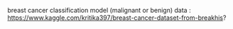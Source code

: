 breast cancer classification model 
(malignant or benign)
data : https://www.kaggle.com/kritika397/breast-cancer-dataset-from-breakhis?
